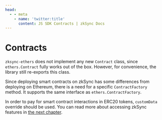 ```yaml
---
head:
  - - meta
    - name: 'twitter:title'
      content: JS SDK Contracts | zkSync Docs
---
```


# Contracts

`zksync-ethers` does not implement any new `Contract` class, since `ethers.Contract` fully works out of the box.
However, for convenience, the library still re-exports this class.

Since deploying smart contracts on zkSync has some differences from deploying on Ethereum, there is a need for a
specific `ContractFactory` method. It supports the same interface as `ethers.ContractFactory`.

In order to pay for smart contract interactions in ERC20 tokens, `customData` override should be used. You can read more
about accessing zkSync features in [the next chapter](./features.md).
